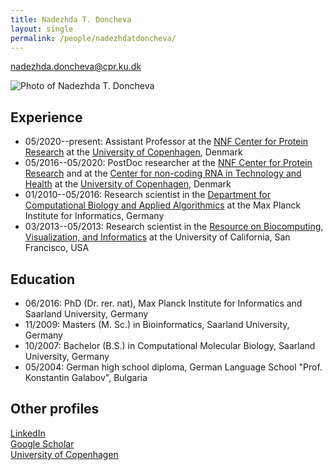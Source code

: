 ```yaml
---
title: Nadezhda T. Doncheva
layout: single
permalink: /people/nadezhdatdoncheva/
---
```

<nadezhda.doncheva@cpr.ku.dk>

![Photo of Nadezhda T. Doncheva](people_nadezhdatdoncheva.jpg)


## Experience

- 05/2020--present: Assistant Professor at the [NNF Center for Protein Research](http://www.cpr.ku.dk/) at the [University of Copenhagen](http://www.ku.dk/), Denmark
- 05/2016--05/2020: PostDoc researcher at the [NNF Center for Protein Research](http://www.cpr.ku.dk/) and at the [Center for non-coding RNA in Technology and Health](https://rth.dk/) at the [University of Copenhagen](http://www.ku.dk/), Denmark
- 01/2010--05/2016: Research scientist in the [Department for Computational Biology and Applied Algorithmics](http://medbioinf.mpi-inf.mpg.de/) at the Max Planck Institute for Informatics, Germany 
- 03/2013--05/2013: Research scientist in the [Resource on Biocomputing, Visualization, and Informatics](http://www.rbvi.ucsf.edu/) at the University of California, San Francisco, USA

## Education

- 06/2016: PhD (Dr. rer. nat), Max Planck Institute for Informatics and Saarland University, Germany
- 11/2009: Masters (M. Sc.) in Bioinformatics, Saarland University, Germany
- 10/2007: Bachelor (B.S.) in Computational Molecular Biology, Saarland University, Germany 
- 05/2004: German high school diploma, German Language School "Prof. Konstantin Galabov", Bulgaria

## Other profiles

[LinkedIn](https://www.linkedin.com/in/nadezhda-t-doncheva/)  
[Google Scholar](https://scholar.google.com/citations?user=TExtlUgAAAAJ&hl=en)  
[University of Copenhagen](http://www.cpr.ku.dk/staff/?pure=en/persons/557793)  
